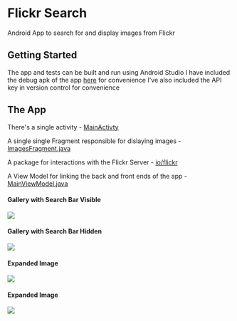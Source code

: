 # Flickr Search
Android App to search for and display images from Flickr

## Getting Started
The app and tests can be built and run using Android Studio
I have included the debug apk of the app [here](app-debug.apk) for convenience
I've also included the API key in version control for convenience

## The App
There's a single activity - [MainActivty](app/src/main/java/com/marklynch/currencyfair/MainActivity.java)

A single single Fragment responsible for dislaying images - [ImagesFragment.java](app/src/main/java/com/marklynch/currencyfair/ui/main/ImagesFragment.java)

A package for interactions with the Flickr Server - [io/flickr](app/src/main/java/com/marklynch/currencyfair/io/flickr)

A View Model for linking the back and front ends of the app - [MainViewModel.java](app/src/main/java/com/marklynch/currencyfair/ui/main/MainViewModel.java)

#### Gallery with Search Bar Visible
![](gallery_with_search_bar.png)

#### Gallery with Search Bar Hidden
![](gallery_without_search_bar.png)

#### Expanded Image
![](expanded_image_1.png)

#### Expanded Image
![](expanded_image_2.png)
